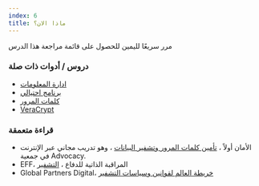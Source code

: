 ```yaml
---
index: 6
title: ماذا الان؟
---
```

مرر سريعًا لليمين للحصول على قائمة مراجعة هذا الدرس

### دروس / أدوات ذات صلة

*   [ادارة المعلومات](umbrella://information/managing-information)
*   [برنامج احتيالي](umbrella://information/malware)
*   [كلمات المرور](umbrella://information/passwords/beginner)
*   [VeraCrypt](umbrella://tools/files/s_veracrypt.md)

### قراءة متعمقة

*   الأمان أولاً ، [تأمين كلمات المرور وتشفير البيانات](https://advocacyassembly.org/en/courses/31/#/chapter/1/lesson/1) ، وهو تدريب مجاني عبر الإنترنت في جمعية Advocacy.
*   EFF، المراقبة الذاتية للدفاع ، [التشفير](https://ssd.eff.org/en/module/what-encryption)
*   Global Partners Digital، [خريطة العالم لقوانين وسياسات التشفير](https://www.gp-digital.org/world-map-of-encryption/)